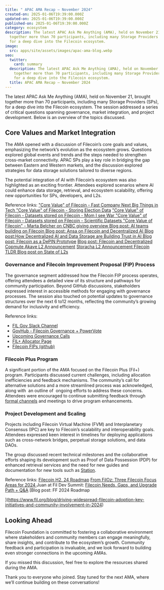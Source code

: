 ```yaml
---
title: " APAC AMA Recap – November 2024"
created-on: 2025-01-06T19:39:00.000Z
updated-on: 2025-01-06T19:39:00.000Z
published-on: 2025-01-06T19:39:00.000Z
category: ecosystem
description: The latest APAC Ask Me Anything (AMA), held on November 21, brought
  together more than 70 participants, including many Storage Providers (SPs),
  for a deep dive into the Filecoin ecosystem.
image:
  src: apps/site/assets/images/apac-ama-blog.webp
seo:
  twitter:
    card: summary
  description: The latest APAC Ask Me Anything (AMA), held on November 21, brought
    together more than 70 participants, including many Storage Providers (SPs),
    for a deep dive into the Filecoin ecosystem.
  title: APAC AMA Recap – November 2024
---
```

The latest APAC Ask Me Anything (AMA), held on November 21, brought together more than 70 participants, including many Storage Providers (SPs), for a deep dive into the Filecoin ecosystem. The session addressed a series of critical questions spanning governance, market integration, and project development. Below is an overview of the topics discussed.

## Core Values and Market Integration

The AMA opened with a discussion of Filecoin’s core goals and values, emphasizing the network’s evolution as the ecosystem grows. Questions explored global events and trends and the steps needed to strengthen cross-market connectivity. APAC SPs play a key role in bridging the gap between Eastern and Western markets, and the discussion explored strategies for data storage solutions tailored to diverse regions.

The potential integration of AI with Filecoin’s ecosystem was also highlighted as an exciting frontier. Attendees explored scenarios where AI could enhance data storage, retrieval, and ecosystem scalability, offering new opportunities for SPs, developers, and L2s.

Reference links:
["Core Value" of Filecoin - Fast Company Next Big Things in Tech
](https://www.fastcompany.com/91207410/fast-company-next-big-things-ai-data-2024)["Core Value" of Filecoin - Storing Election Data](https://cryptonews.com/news/benefits-of-storing-election-data-on-decentralized-databases/) 
["Core Value" of Filecoin - Datasets stored on Filecoin - Mom I see War 
](https://x.com/FilFoundation/status/1847367452981940561)["Core Value" of Filecoin - Datasets stored on Filecoin - Scientific Datasets 
](https://x.com/FilFoundation/status/1852064252149768670)["Core Value of Filecoin" - Marta Belcher on CNBC giving overview 
](https://www.cnbc.com/video/2024/11/05/bitcoin-jumps-to-70000-investors-await-election-results-crypto-world.html)[Blog post: AI teams building on Filecoin 
](https://www.fil.org/blog/leading-ai-projects-choose-filecoin-to-advance-ai-marking-the-networks-leading-role-as-depin-backbone-for-ai)[Blog post: Ansa on Filecoin and Decentralized AI 
](https://filecointldr.io/article/from-storage-to-intelligence-exploring-filecoins-role-in-the-ai-ecosystem)[Blog post:How Decentralized AI and Data Storage are Building Trust in AI
](https://www.fil.org/blog/how-decentralized-ai-and-data-storage-is-building-trust-in-ai)[Blog post: Filecoin as a DePIN Prototype](https://www.fil.org/blog/filecoin-as-a-depin-prototype) 
[Blog post: Filecoin and Decentralized Copmute 
](https://www.fil.org/blog/unleashing-the-power-of-decentralized-compute-with-filecoin)[Akave L2 Announcement](https://www.fil.org/blog/filecoin-ecosystem-teams-unveil-l2s) 
[Storacha L2 Announcement
](https://www.fil.org/blog/filecoin-ecosystem-teams-unveil-l2s)[Filecoin TLDR Blog post on State of L2s](https://filecointldr.io/article/state-of-l2s-on-filecoin) 

### Governance and Filecoin Improvement Proposal (FIP) Process

The governance segment addressed how the Filecoin FIP process operates, offering attendees a detailed view of its structure and pathways for community participation. Beyond GitHub discussions, stakeholders expressed interest in accessible methods for engaging with governance processes. The session also touched on potential updates to governance structures over the next 6 to12 months, reflecting the community’s growing demand for inclusivity and efficiency.

Reference links:

* [FIL Gov Slack Channel](https://filecoinproject.slack.com/?redir=%2Farchives%2FC0535S9TUUF%3Fname%3DC0535S9TUUF)
* [GovHub - Filecoin Governance + PowerVote](https://www.fil.org/governance/govhub) 
* [Upcoming Governance Calls](https://www.fil.org/governance) 
* [FIL+ Allocator Page](https://www.fil.org/filecoin-plus/allocators)
* [Filecoin FIPs (github)](https://github.com/filecoin-project/FIPs)

### Filecoin Plus Program

A significant portion of the AMA focused on the Filecoin Plus (Fil+) program. Participants discussed current challenges, including allocation inefficiencies and feedback mechanisms. The community’s call for alternative solutions and a more streamlined process was acknowledged, along with  an outline of  ongoing efforts to address these concerns. Attendees were encouraged to continue submitting feedback through[ formal channels](https://join.slack.com/share/enQtODE5OTkxNzMxOTQxMC1lYjk5ZWY4NDNhNDE3NjM2OWMwYjViMTQzZjUwODA3ZDgzMTBhYmFjN2I3MDg5MzYwN2U2ODBlZWEyODYxNGUx) and meetings to drive program enhancements.

### Project Development and Scaling

Projects including Filecoin Virtual Machine (FVM) and Interplanetary Consensus (IPC) are key to Filecoin’s scalability and interoperability goals. Attendees expressed keen interest in timelines for deploying applications such as cross-network bridges, perpetual storage solutions, and data DAOs.

The group discussed recent technical milestones and the collaborative efforts shaping its development such as Proof of Data Possession (PDP) for enhanced retrieval services and the need for new guides and documentation for new tools such as [Station](https://docs.filstation.app/).

Reference links:
[Filecoin H2. 24 Roadmap](https://www.bitget.com/news/detail/12560604235518) 
[From FilOz: Three Filecoin Focus Areas for 2024 
](https://www.fil.org/digest/storage-is-just-the-start-three-focus-areas-for-the-filecoin-network-in-2024)Juan at Fil Dev Summit: [Filecoin Needs, Gaps, and Upgrade Path + Q&A](https://www.youtube.com/watch?v=nowUSZZ7r0g) 
[Blog post: FF 2024 Roadmap 

](https://www.fil.org/blog/driving-widespread-filecoin-adoption-key-initiatives-and-community-involvement-in-2024)

## Looking Ahead

Filecoin Foundation is committed to fostering a collaborative environment where stakeholders and community members can engage meaningfully, share insights, and contribute to the ecosystem’s growth. Community  feedback and participation is invaluable, and we look forward to building even stronger connections in the upcoming AMAs.

If you missed this discussion, feel free to explore the resources shared during the AMA.

Thank you to everyone who joined. Stay tuned for the next AMA, where we’ll continue building on these conversations!
